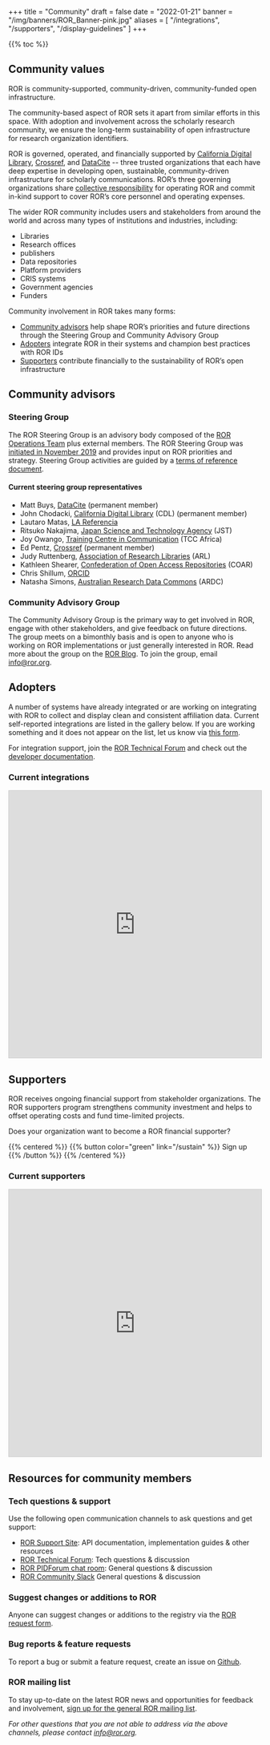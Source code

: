 +++
title = "Community"
draft = false
date = "2022-01-21"
banner = "/img/banners/ROR_Banner-pink.jpg"
aliases = [
    "/integrations",
    "/supporters",
    "/display-guidelines"
]
+++

{{% toc %}}

## Community values

ROR is community-supported, community-driven, community-funded open infrastructure.

The community-based aspect of ROR sets it apart from similar efforts in this space. With adoption and involvement across the scholarly research community, we ensure the long-term sustainability of open infrastructure for research organization identifiers.

ROR is governed, operated, and financially supported by [California Digital Library](https://cdlib.org), [Crossref](https://crossref.org), and [DataCite](https://datacite.org) -- three trusted organizations that each have deep expertise in developing open, sustainable, community-driven infrastructure for scholarly communications. ROR’s three governing organizations share [collective responsibility](/about#governance-model) for operating ROR and commit in-kind support to cover ROR’s core personnel and operating expenses.

The wider ROR community includes users and stakeholders from around the world and across many types of institutions and industries, including:
- Libraries
- Research offices
- publishers
- Data repositories
- Platform providers
- CRIS systems
- Government agencies
- Funders

Community involvement in ROR takes many forms:

- [Community advisors](#community-advisors) help shape ROR’s priorities and future directions through the Steering Group and Community Advisory Group
- [Adopters](#adopters) integrate ROR in their systems and champion best practices with ROR IDs
- [Supporters](#supporters) contribute financially to the sustainability of ROR’s open infrastructure

## Community advisors

### Steering Group

The ROR Steering Group is an advisory body composed of the [ROR Operations Team](/about#operations-team) plus external members. The ROR Steering Group was [initiated in November 2019](/blog/2019-11-22-meet-the-ror-steering-group/) and provides input on ROR priorities and strategy. Steering Group activities are guided by a [terms of reference document](/documents/ROR-Steering-Group-Terms-2023-01.pdf).

#### Current steering group representatives
- Matt Buys, [DataCite](https://datacite.org/) (permanent member)
- John Chodacki, [California Digital Library](https://cdlib.org/) (CDL) (permanent member)
- Lautaro Matas, [LA Referencia](https://www.lareferencia.info/)
- Ritsuko Nakajima, [Japan Science and Technology Agency](https://www.jst.go.jp/) (JST)
- Joy Owango, [Training Centre in Communication](https://www.tcc-africa.org/) (TCC Africa)
- Ed Pentz, [Crossref](https://crossref.org) (permanent member)
- Judy Ruttenberg, [Association of Research Libraries](https://www.arl.org/) (ARL)
- Kathleen Shearer, [Confederation of Open Access Repositories](https://www.coar-repositories.org/) (COAR)
- Chris Shillum, [ORCID](https://orcid.org/)
- Natasha Simons, [Australian Research Data Commons](https://ardc.edu.au/) (ARDC)

### Community Advisory Group
The Community Advisory Group is the primary way to get involved in ROR, engage with other stakeholders, and give feedback on future directions. The group meets on a bimonthly basis and is open to anyone who is working on ROR implementations or just generally interested in ROR. Read more about the group on the [ROR Blog](https://ror.org/blog/2020-11-11-who-is-the-ror-community/). To join the group, email [info@ror.org](mailto:info@ror.org).

## Adopters
A number of systems have already integrated or are working on integrating with ROR to collect and display clean and consistent affiliation data. Current self-reported integrations are listed in the gallery below. If you are working something and it does not appear on the list, let us know via [this form](https://airtable.com/shrQlmqDpXie13ufz).

For integration support, join the [ROR Technical Forum](https://groups.google.com/a/ror.org/g/ror-tech) and check out the [developer documentation](https://ror.readme.io).

### Current integrations
<iframe class="airtable-embed" src="https://airtable.com/embed/shr7a3O7xPb4y8xhx?backgroundColor=gray&viewControls=on" frameborder="0" onmousewheel="" width="100%" height="533" style="background: transparent; border: 1px solid #ccc;"></iframe>

## Supporters
ROR receives ongoing financial support from stakeholder organizations. The ROR supporters program strengthens community investment and helps to offset operating costs and fund time-limited projects.

Does your organization want to become a ROR financial supporter?

{{% centered %}}
{{% button color="green" link="/sustain" %}} Sign up {{% /button %}}
{{% /centered %}}

### Current supporters
<iframe class="airtable-embed" src="https://airtable.com/embed/shrd7RFd5WEQHPVXL?backgroundColor=gray&viewControls=on" frameborder="0" onmousewheel="" width="100%" height="533" style="background: transparent; border: 1px solid #ccc;"></iframe>

## Resources for community members
### Tech questions & support

Use the following open communication channels to ask questions and get support:

-   [ROR Support Site](https://ror.readme.io/): API documentation, implementation guides & other resources
-   [ROR Technical Forum](https://groups.google.com/a/ror.org/g/ror-tech): Tech questions & discussion
-   [ROR PIDForum chat room](https://www.pidforum.org/c/ror-chat-room/16): General questions & discussion
-   [ROR Community Slack](https://tinyurl.com/ror-slack) General questions & discussion

### Suggest changes or additions to ROR

Anyone can suggest changes or additions to the registry via the [ROR request form](https://curation-request.ror.org/).

### Bug reports & feature requests

To report a bug or submit a feature request, create an issue on [Github](https://github.com/ror-community/ror-roadmap/issues).

### ROR mailing list

To stay up-to-date on the latest ROR news and opportunities for feedback and involvement, [sign up for the general ROR mailing list](http://eepurl.com/gjkT9H).

*For other questions that you are not able to address via the above channels, please contact <info@ror.org>.*
